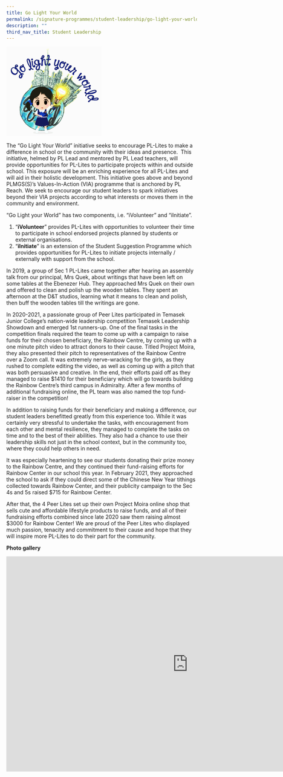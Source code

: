 ```yaml
---
title: Go Light Your World
permalink: /signature-programmes/student-leadership/go-light-your-world/
description: ""
third_nav_title: Student Leadership
---
```

<img style="width:50%" src="/images/glyw01.png">

The “Go Light Your World” initiative seeks to encourage PL-Lites to make a difference in school or the community with their ideas and presence.&nbsp; This initiative, helmed by PL Lead and mentored by PL Lead teachers, will provide opportunities for PL-Lites to participate projects within and outside school. This exposure will be an enriching experience for all PL-Lites and will aid in their holistic development. This initiative goes above and beyond PLMGS(S)’s Values-In-Action (VIA) programme that is anchored by PL Reach. We seek to encourage our student leaders to spark initiatives beyond their VIA projects according to what interests or moves them in the community and environment.  

  

“Go Light your World” has two components, i.e. “iVolunteer” and “iInitiate”.

  

1.  “**iVolunteer**” provides PL-Lites with opportunities to volunteer their time to participate in school endorsed projects planned by students or external organisations.
2.  “**iInitiate**” is an extension of the Student Suggestion Programme which provides opportunities for PL-Lites to initiate projects internally / externally with support from the school.  
    

  

In 2019, a group of Sec 1 PL-Lites came together after hearing an assembly talk from our principal, Mrs Quek, about writings that have been left on some tables at the Ebenezer Hub. They approached Mrs Quek on their own and offered to clean and polish up the wooden tables. They spent an afternoon at the D&amp;T studios, learning what it means to clean and polish, then buff the wooden tables till the writings are gone.  

  

In 2020-2021, a passionate group of Peer Lites participated in Temasek Junior College’s nation-wide leadership competition Temasek Leadership Showdown and emerged 1st runners-up. One of the final tasks in the competition finals required the team to come up with a campaign to raise funds for their chosen beneficiary, the Rainbow Centre, by coming up with a one minute pitch video to attract donors to their cause. Titled Project Moira, they also presented their pitch to representatives of the Rainbow Centre over a Zoom call. It was extremely nerve-wracking for the girls, as they rushed to complete editing the video, as well as coming up with a pitch that was both persuasive and creative. In the end, their efforts paid off as they managed to raise $1410 for their beneficiary which will go towards building the Rainbow Centre’s third campus in Admiralty. After a few months of additional fundraising online, the PL team was also named the top fund-raiser in the competition!  

  

In addition to raising funds for their beneficiary and making a difference, our student leaders benefitted greatly from this experience too. While it was certainly very stressful to undertake the tasks, with encouragement from each other and mental resilience, they managed to complete the tasks on time and to the best of their abilities. They also had a chance to use their leadership skills not just in the school context, but in the community too, where they could help others in need.  

  

It was especially heartening to see our students donating their prize money to the Rainbow Centre, and they continued their fund-raising efforts for Rainbow Center in our school this year. In February 2021, they approached the school to ask if they could direct some of the Chinese New Year tithings collected towards Rainbow Center, and their publicity campaign to the Sec 4s and 5s raised $715 for Rainbow Center.  

  

After that, the 4 Peer Lites set up their own Project Moira online shop that sells cute and affordable lifestyle products to raise funds, and all of their fundraising efforts combined since late 2020 saw them raising almost $3000 for Rainbow Center! We are proud of the Peer Lites who displayed much passion, tenacity and commitment to their cause and hope that they will inspire more PL-Lites to do their part for the community.  

  

**Photo gallery**

<iframe allowfullscreen="true" height="569" width="960" frameborder="0" src="https://docs.google.com/presentation/d/e/2PACX-1vQC1ZrlWYHFjj9xBULLVy2lL9g2172b8j21tbVh0jd2DjXH5sUQrPDAfP5ONEJ-qChkQm9AZBmXwI_-/embed?start=true&amp;loop=true&amp;delayms=3000"></iframe>